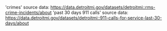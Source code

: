 'crimes' source data: https://data.detroitmi.gov/datasets/detroitmi::rms-crime-incidents/about
'past 30 days 911 calls' source data: https://data.detroitmi.gov/datasets/detroitmi::911-calls-for-service-last-30-days/about